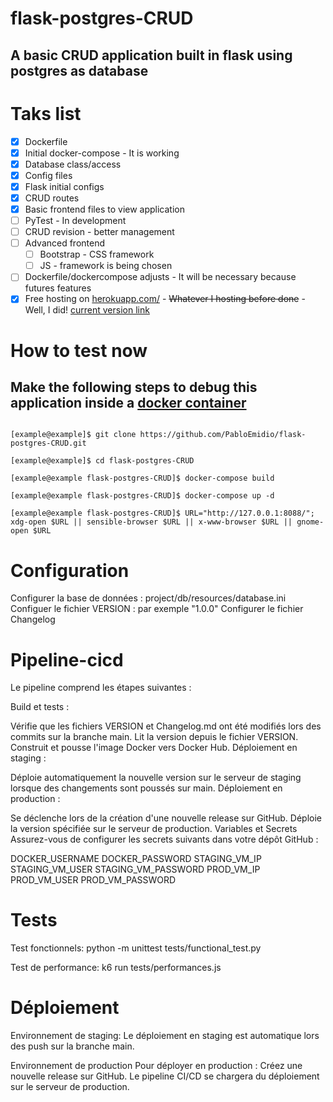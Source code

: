 # flask-postgres-CRUD

## A basic CRUD application built in flask using postgres as database

# Taks list
- [x] Dockerfile
- [x] Initial docker-compose - It is working
- [x] Database class/access
- [x] Config files
- [x] Flask initial configs
- [x] CRUD routes
- [x] Basic frontend files to view application
- [ ] PyTest - In development
- [ ] CRUD revision - better management
- [ ] Advanced frontend
  - [ ] Bootstrap - CSS framework
  - [ ] JS - framework is being chosen
- [ ] Dockerfile/dockercompose adjusts - It will be necessary because futures features
- [x] Free hosting on [herokuapp.com/](https://herokuapp.com/) - ~~Whatever I hosting before done~~ - Well, I did! [current version link](https://flask-postgres-crud.herokuapp.com/messages/)

# How to test now
## Make the following steps to debug this application inside a [docker container](https://docs.docker.com/get-started/)
  ``` 

  [example@example]$ git clone https://github.com/PabloEmidio/flask-postgres-CRUD.git

  [example@example]$ cd flask-postgres-CRUD

  [example@example flask-postgres-CRUD]$ docker-compose build

  [example@example flask-postgres-CRUD]$ docker-compose up -d

  [example@example flask-postgres-CRUD]$ URL="http://127.0.0.1:8088/"; xdg-open $URL || sensible-browser $URL || x-www-browser $URL || gnome-open $URL

  ```

# Configuration

  Configurer la base de données : project/db/resources/database.ini
  Configuer le fichier VERSION : par exemple "1.0.0"
  Configurer le fichier Changelog

# Pipeline-cicd

  Le pipeline comprend les étapes suivantes :

  Build et tests :

  Vérifie que les fichiers VERSION et Changelog.md ont été modifiés lors des commits sur la branche main.
  Lit la version depuis le fichier VERSION.
  Construit et pousse l'image Docker vers Docker Hub.
  Déploiement en staging :

  Déploie automatiquement la nouvelle version sur le serveur de staging lorsque des changements sont poussés sur main.
  Déploiement en production :

  Se déclenche lors de la création d'une nouvelle release sur GitHub.
  Déploie la version spécifiée sur le serveur de production.
  Variables et Secrets
  Assurez-vous de configurer les secrets suivants dans votre dépôt GitHub :

  DOCKER_USERNAME
  DOCKER_PASSWORD
  STAGING_VM_IP
  STAGING_VM_USER
  STAGING_VM_PASSWORD
  PROD_VM_IP
  PROD_VM_USER
  PROD_VM_PASSWORD

# Tests

  Test fonctionnels: python -m unittest tests/functional_test.py

  Test de performance: k6 run tests/performances.js

# Déploiement

 
  Environnement de staging:
  Le déploiement en staging est automatique lors des push sur la branche main.

  Environnement de production
  Pour déployer en production :
  Créez une nouvelle release sur GitHub.
  Le pipeline CI/CD se chargera du déploiement sur le serveur de production.




